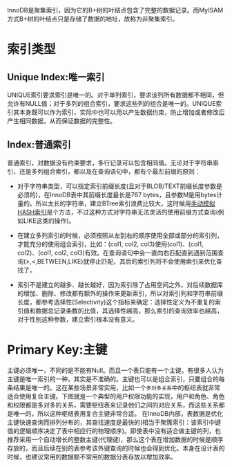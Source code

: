InnoDB是聚集索引，因为它的B+树的叶结点包含了完整的数据记录。而MyISAM方式B+树的叶结点只是存储了数据的地址，故称为非聚集索引。

# 索引类型
## Unique Index:唯一索引
UNIQUE索引要求索引是唯一的。对于单列索引，要求该列所有数据都不相同，但允许有NULL值；对于多列的组合索引，要求这些列的组合是唯一的。UNIQUE索引其本身既可以作为索引，实际中也可以用以产生数据约束，防止增加或者修改后产生相同数据，从而保证数据的完整性。

## Index:普通索引
普通索引，对数据没有约束要求，多行记录可以包含相同值。无论对于字符串索引，还是多列组合索引，都以及在查询语句中，都有个最左前缀的原则：
- 对于字符串类型，可以指定索引前缀长度(且对于BLOB/TEXT前缀长度参数是必须的)，在InnoDB表中其前缀长度最长是767 bytes，且参数M是用bytes计量的。所以太长的字符串，建立BTree索引浪费比较大，这时候用[手动模拟HASH索引](undefined)是个方法，不过这种方式对字符串无法灵活的使用前缀方式查询(例如LIKE这类的操作)。

- 在建立多列索引的时候，必须按照从左到右的顺序使用全部或部分的索引列，才能充分的使用组合索引，比如：(col1, col2, col3)使用(col1)、(col1, col2)、(col1, col2, col3)有效。在查询语句中会一直向右匹配直到遇到范围查询(>,<,BETWEEN,LIKE)就停止匹配，其后的索引列将不会使用索引来优化查找了。

- 索引不是建立的越多、越长越好，因为索引除了占用空间之外，对后续数据库的增加、删除、修改都有额外的操作来更新索引，所以对索引列和字符串前缀长度，都参考选择性(Selectivity)这个指标来确定：选择性定义为不重复的索引值和数据总记录条数的比值，其选择性越高，那么索引的查询效率也越高，对于性别这种参数，建立索引根本没有意义。

# Primary Key:主键
  主键必须唯一，不同的是不能有Null。而且一个表只能有一个主键。有很多人认为主键是唯一索引的一种，其实是不准确的。主键也可以是组合索引，只要组合的每条结果是唯一的。这在某些场景非常实用，比如一个`多对多关系`中的枢纽表就非常适合使用复合主键。下图就是一个典型的用户权限功能的实现，用户和角色、角色和权限都是多对多的关系，需要枢纽表来记录他们之间的对应关系，而这些关系都是唯一的，所以这种枢纽表用复合主键非常合适。
在InnoDB内部，表数据是优化主键快速查询而排列分布的，其查找速度是最快的(相当于聚簇索引：该索引中键值的逻辑顺序决定了表中相应行的物理顺序)。即使表中没有适合做主键的列，也推荐采用一个自动增长的整数主键(代理键)，那么这个表在增加数据的时候是顺序存放的，而且后续在别的表参考该外键查询的时候也会得到优化。本身在设计表的时候，也建议常用的数据额不常用的数据分表存放以增加效率。